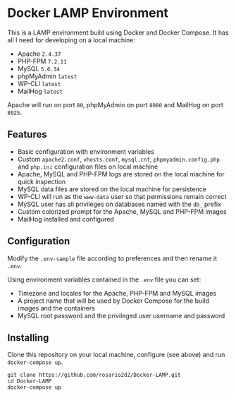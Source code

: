 # Docker LAMP Environment

This is a LAMP environment build using Docker and Docker Compose. It has all I need for developing on a local machine:

* Apache `2.4.37`
* PHP-FPM `7.2.11`
* MySQL `5.6.34`
* phpMyAdmin `latest`
* WP-CLI `latest`
* MailHog `latest`

Apache will run on port `80`, phpMyAdmin on port `8080` and MailHog on port `8025`.

## Features

* Basic configuration with environment variables
* Custom `apache2.conf`, `vhosts.conf`, `mysql.cnf`, `phpmyadmin.config.php` and `php.ini` configuration files on local machine
* Apache, MySQL and PHP-FPM logs are stored on the local machine for quick inspection
* MySQL data files are stored on the local machine for persistence
* WP-CLI will run as the `www-data` user so that permissions remain correct
* MySQL user has all privileges on databases named with the `db_` prefix
* Custom colorized prompt for the Apache, MySQL and PHP-FPM images
* MailHog installed and configured

## Configuration

Modify the `.env-sample` file according to preferences and then rename it `.env`.

Using environment variables contained in the `.env` file you can set:

* Timezone and locales for the Apache, PHP-FPM and MySQL images
* A project name that will be used by Docker Compose for the build images and the containers
* MySQL root password and the privileged user username and password

## Installing

Clone this repository on your local machine, configure (see above) and run `docker-compose up`.

```
git clone https://github.com/rosario2d2/Docker-LAMP.git
cd Docker-LAMP
docker-compose up
```
